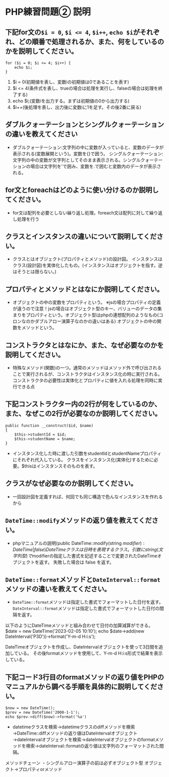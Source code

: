 # PHP練習問題② 説明

## 下記for文の`$i = 0`, `$i <= 4`, `$i++`, `echo $i`がそれぞれ、どの順番で処理されるか、また、何をしているのかを説明してください。

```
for ($i = 0; $i <= 4; $i++) {
    echo $i;
}
```

1. $i = 0(初期値を表し、変数iの初期値は0であることを表す)
2. $i <= 4(条件式を表し、trueの場合は処理を実行し、falseの場合は処理を終了する)
3. echo $i;(変数iを出力する。まずは初期値の0から出力する)
4. $i++(後処理を表し、出力後に変数iに1を足す。その後2番に戻る)

## ダブルクォーテーションとシングルクォーテーションの違いを教えてください
- ダブルクォーテーション:文字列の中に変数が入っていると、変数のデータが表示される(変数展開という)。変数を{}で囲う。
シングルクォーテーション:文字列の中の変数が文字列としてそのまま表示される。シングルクォーテーションの場合は文字列を'で囲み、変数を.で囲むと変数内のデータが表示される。

## for文とforeachはどのように使い分けるのか説明してください。
- for文は配列を必要としない繰り返し処理。foreach文は配列に対して繰り返し処理を行う

## クラスとインスタンスの違いについて説明してください。
- クラスとはオブジェクト(プロパティとメソッド)の設計図。
インスタンスはクラス(設計図)を実体化したもの。(インスタンスはオブジェクトを指す。逆はそうとは限らない。)

## プロパティとメソッドとはなにか説明してください。
- オブジェクトの中の変数をプロパティという。
※jsの場合プロパティの定義が違うので注意！jsの場合はオブジェクト型のキー、バリューのデータの集まりをプロパティという。オブジェクト型はphpの連想配列のようなもの(コロンなのかダブルアロー演算子なのかの違いはある)
オブジェクトの中の関数をメソッドという。

## コンストラクタとはなにか、また、なぜ必要なのかを説明してください。
- 特殊なメソッド(関数)の一つ。通常のメソッドはメソッド外で呼び出されることで実行されるが、コンストラクタはインスタンス化の時に実行される。
コンストラクタの必要性は実体化とプロパティに値を入れる処理を同時に実行できる点

## 下記コンストラクター内の2行が何をしているのか、また、なぜこの2行が必要なのか説明してください。
```
public function __construct($id, $name)
{
    $this->studentId = $id;
    $this->studentName = $name;
}
```
- インスタンス化した時に渡した引数をstudentIdとstudentNameプロパティにそれぞれ代入している。
クラスをインスタンス化(実体化)するために必要。$thisはインスタンスそのものを表す。

## クラスがなぜ必要なのか説明してください。
- 一回設計図を定義すれば、何回でも同じ構造で色んなインスタンスを作れるから

## `DateTime::modify`メソッドの返り値を教えてください。
- phpマニュアルの説明(public DateTime::modify(string $modifier): DateTime|false)
DateTimeクラスは日時を表現するクラス。
引数にstring(文字列型)で$modifierの指定した書式を記述することで変更されたDateTimeオブジェクトを返す。
失敗した場合は false を返す。

## `DateTime::format`メソッドと`DateInterval::format`メソッドの違いを教えてください。
- `DateTime::format`メソッドは指定した書式でフォーマットした日付を返す。
`DateInterval::format`メソッドは指定した書式でフォーマットした日付の間隔を返す。

以下のようにDateTimeメソッドと組み合わせて日付の加算減算ができる。
$date = new DateTime('2023-02-05 10:10');
echo $date->add(new DateInterval('P3D'))->format('Y-m-d H:i:s');

DateTimeオブジェクトを作成し、DateIntervalオブジェクトを使って3日間を追加している。
その後formatメソッドを使用して、Y-m-d H:i:s形式で結果を表示している。

## 下記コード3行目のformatメソッドの返り値をPHPのマニュアルから調べる手順を具体的に説明してください。
```
$now = new DateTime();
$prev = new DateTime('2000-1-1');
echo $prev->diff($now)->format('%a')
```

- datetimeクラスを検索→datetimeクラスのdiffメソッドを検索→DateTime::diffメソッドの返り値はDateIntervalオブジェクト
→dateIntervalオブジェクトを検索→dateIntervalオブジェクトのformatメソッドを検索→dateInterval::formatの返り値は文字列のフォーマットされた間隔。

メソッドチェーン
・シングルアロー演算子の前は必ずオブジェクト型
オブジェクト->プロパティorメソッド
